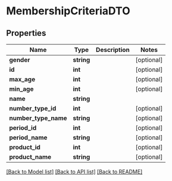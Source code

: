# MembershipCriteriaDTO

## Properties
Name | Type | Description | Notes
------------ | ------------- | ------------- | -------------
**gender** | **string** |  | [optional] 
**id** | **int** |  | [optional] 
**max_age** | **int** |  | [optional] 
**min_age** | **int** |  | [optional] 
**name** | **string** |  | 
**number_type_id** | **int** |  | [optional] 
**number_type_name** | **string** |  | [optional] 
**period_id** | **int** |  | [optional] 
**period_name** | **string** |  | [optional] 
**product_id** | **int** |  | [optional] 
**product_name** | **string** |  | [optional] 

[[Back to Model list]](../README.md#documentation-for-models) [[Back to API list]](../README.md#documentation-for-api-endpoints) [[Back to README]](../README.md)


